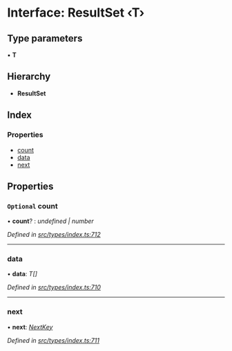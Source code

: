 # Interface: ResultSet ‹**T**›

## Type parameters

▪ **T**

## Hierarchy

* **ResultSet**

## Index

### Properties

* [count](resultset.md#optional-count)
* [data](resultset.md#data)
* [next](resultset.md#next)

## Properties

### `Optional` count

• **count**? : *undefined | number*

*Defined in [src/types/index.ts:712](https://github.com/PolymathNetwork/polymesh-sdk/blob/cfab557b/src/types/index.ts#L712)*

___

###  data

• **data**: *T[]*

*Defined in [src/types/index.ts:710](https://github.com/PolymathNetwork/polymesh-sdk/blob/cfab557b/src/types/index.ts#L710)*

___

###  next

• **next**: *[NextKey](../globals.md#nextkey)*

*Defined in [src/types/index.ts:711](https://github.com/PolymathNetwork/polymesh-sdk/blob/cfab557b/src/types/index.ts#L711)*
